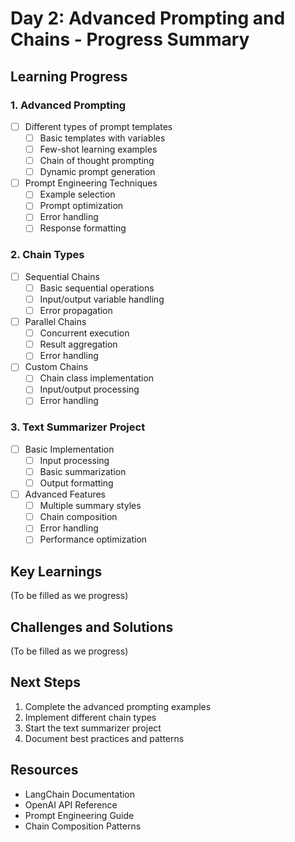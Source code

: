 # Day 2: Advanced Prompting and Chains - Progress Summary

## Learning Progress

### 1. Advanced Prompting
- [ ] Different types of prompt templates
  - [ ] Basic templates with variables
  - [ ] Few-shot learning examples
  - [ ] Chain of thought prompting
  - [ ] Dynamic prompt generation

- [ ] Prompt Engineering Techniques
  - [ ] Example selection
  - [ ] Prompt optimization
  - [ ] Error handling
  - [ ] Response formatting

### 2. Chain Types
- [ ] Sequential Chains
  - [ ] Basic sequential operations
  - [ ] Input/output variable handling
  - [ ] Error propagation

- [ ] Parallel Chains
  - [ ] Concurrent execution
  - [ ] Result aggregation
  - [ ] Error handling

- [ ] Custom Chains
  - [ ] Chain class implementation
  - [ ] Input/output processing
  - [ ] Error handling

### 3. Text Summarizer Project
- [ ] Basic Implementation
  - [ ] Input processing
  - [ ] Basic summarization
  - [ ] Output formatting

- [ ] Advanced Features
  - [ ] Multiple summary styles
  - [ ] Chain composition
  - [ ] Error handling
  - [ ] Performance optimization

## Key Learnings
(To be filled as we progress)

## Challenges and Solutions
(To be filled as we progress)

## Next Steps
1. Complete the advanced prompting examples
2. Implement different chain types
3. Start the text summarizer project
4. Document best practices and patterns

## Resources
- LangChain Documentation
- OpenAI API Reference
- Prompt Engineering Guide
- Chain Composition Patterns 